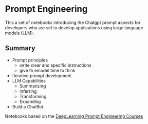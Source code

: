 # Prompt Engineering

This a set of notebooks introducing the Chatgpt prompt aspects for developers who are set to develop applications using large language models (LLM).

## Summary

- Prompt principles
  - write clear and specific instructions
  - give th emodel time to think
- Iterative prompt development
- LLM Capabilities
  - Summarizing
  - Inferring
  - Transforming
  - Expanding
- Build a ChatBot

Notebooks based on the [DeepLearning Prompt Engineering Courses](https://www.deeplearning.ai/short-courses/chatgpt-prompt-engineering-for-developers/)